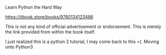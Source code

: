 Learn Python the Hard Way

https://itbook.store/books/9780134123486

This is not any kind of official advertisement or endorsement.  This is merely the link provided from within the book itself.

I just realized this is a python 2 tutorial, I may come back to this =(.   Moving onto Python3
